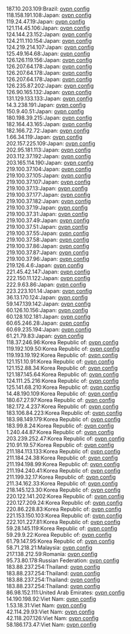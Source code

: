 187.10.203.109:Brazil: [ovpn config](vpn/187_10_203_109.ovpn)  
118.158.191.108:Japan: [ovpn config](vpn/118_158_191_108.ovpn)  
119.24.47.19:Japan: [ovpn config](vpn/119_24_47_19.ovpn)  
121.114.45.106:Japan: [ovpn config](vpn/121_114_45_106.ovpn)  
124.144.23.152:Japan: [ovpn config](vpn/124_144_23_152.ovpn)  
124.211.110.154:Japan: [ovpn config](vpn/124_211_110_154.ovpn)  
124.219.214.107:Japan: [ovpn config](vpn/124_219_214_107.ovpn)  
125.49.164.68:Japan: [ovpn config](vpn/125_49_164_68.ovpn)  
126.126.119.156:Japan: [ovpn config](vpn/126_126_119_156.ovpn)  
126.207.64.178:Japan: [ovpn config](vpn/126_207_64_178.ovpn)  
126.207.64.178:Japan: [ovpn config](vpn/126_207_64_178.ovpn)  
126.207.64.178:Japan: [ovpn config](vpn/126_207_64_178.ovpn)  
126.235.87.202:Japan: [ovpn config](vpn/126_235_87_202.ovpn)  
126.90.165.132:Japan: [ovpn config](vpn/126_90_165_132.ovpn)  
131.129.133.133:Japan: [ovpn config](vpn/131_129_133_133.ovpn)  
14.3.238.191:Japan: [ovpn config](vpn/14_3_238_191.ovpn)  
150.9.40.51:Japan: [ovpn config](vpn/150_9_40_51.ovpn)  
180.198.39.215:Japan: [ovpn config](vpn/180_198_39_215.ovpn)  
182.164.43.165:Japan: [ovpn config](vpn/182_164_43_165.ovpn)  
182.166.72.72:Japan: [ovpn config](vpn/182_166_72_72.ovpn)  
1.66.34.119:Japan: [ovpn config](vpn/1_66_34_119.ovpn)  
202.157.225.109:Japan: [ovpn config](vpn/202_157_225_109.ovpn)  
202.95.181.113:Japan: [ovpn config](vpn/202_95_181_113.ovpn)  
203.112.37.192:Japan: [ovpn config](vpn/203_112_37_192.ovpn)  
203.165.114.190:Japan: [ovpn config](vpn/203_165_114_190.ovpn)  
219.100.37.104:Japan: [ovpn config](vpn/219_100_37_104.ovpn)  
219.100.37.105:Japan: [ovpn config](vpn/219_100_37_105.ovpn)  
219.100.37.107:Japan: [ovpn config](vpn/219_100_37_107.ovpn)  
219.100.37.13:Japan: [ovpn config](vpn/219_100_37_13.ovpn)  
219.100.37.177:Japan: [ovpn config](vpn/219_100_37_177.ovpn)  
219.100.37.182:Japan: [ovpn config](vpn/219_100_37_182.ovpn)  
219.100.37.19:Japan: [ovpn config](vpn/219_100_37_19.ovpn)  
219.100.37.31:Japan: [ovpn config](vpn/219_100_37_31.ovpn)  
219.100.37.49:Japan: [ovpn config](vpn/219_100_37_49.ovpn)  
219.100.37.51:Japan: [ovpn config](vpn/219_100_37_51.ovpn)  
219.100.37.55:Japan: [ovpn config](vpn/219_100_37_55.ovpn)  
219.100.37.58:Japan: [ovpn config](vpn/219_100_37_58.ovpn)  
219.100.37.86:Japan: [ovpn config](vpn/219_100_37_86.ovpn)  
219.100.37.87:Japan: [ovpn config](vpn/219_100_37_87.ovpn)  
219.100.37.96:Japan: [ovpn config](vpn/219_100_37_96.ovpn)  
219.126.4.6:Japan: [ovpn config](vpn/219_126_4_6.ovpn)  
221.45.42.147:Japan: [ovpn config](vpn/221_45_42_147.ovpn)  
222.150.11.122:Japan: [ovpn config](vpn/222_150_11_122.ovpn)  
222.9.63.86:Japan: [ovpn config](vpn/222_9_63_86.ovpn)  
223.223.101.14:Japan: [ovpn config](vpn/223_223_101_14.ovpn)  
36.13.170.124:Japan: [ovpn config](vpn/36_13_170_124.ovpn)  
59.147.139.142:Japan: [ovpn config](vpn/59_147_139_142.ovpn)  
60.126.10.156:Japan: [ovpn config](vpn/60_126_10_156.ovpn)  
60.128.102.181:Japan: [ovpn config](vpn/60_128_102_181.ovpn)  
60.65.246.28:Japan: [ovpn config](vpn/60_65_246_28.ovpn)  
60.69.235.194:Japan: [ovpn config](vpn/60_69_235_194.ovpn)  
61.21.79.83:Japan: [ovpn config](vpn/61_21_79_83.ovpn)  
118.37.246.96:Korea Republic of: [ovpn config](vpn/118_37_246_96.ovpn)  
119.192.109.50:Korea Republic of: [ovpn config](vpn/119_192_109_50.ovpn)  
119.193.19.192:Korea Republic of: [ovpn config](vpn/119_193_19_192.ovpn)  
121.151.10.91:Korea Republic of: [ovpn config](vpn/121_151_10_91.ovpn)  
121.152.88.34:Korea Republic of: [ovpn config](vpn/121_152_88_34.ovpn)  
121.187.145.64:Korea Republic of: [ovpn config](vpn/121_187_145_64.ovpn)  
124.111.25.216:Korea Republic of: [ovpn config](vpn/124_111_25_216.ovpn)  
125.141.68.210:Korea Republic of: [ovpn config](vpn/125_141_68_210.ovpn)  
14.48.190.109:Korea Republic of: [ovpn config](vpn/14_48_190_109.ovpn)  
180.67.27.97:Korea Republic of: [ovpn config](vpn/180_67_27_97.ovpn)  
182.172.4.237:Korea Republic of: [ovpn config](vpn/182_172_4_237.ovpn)  
183.106.84.223:Korea Republic of: [ovpn config](vpn/183_106_84_223.ovpn)  
183.98.149.179:Korea Republic of: [ovpn config](vpn/183_98_149_179.ovpn)  
183.99.8.24:Korea Republic of: [ovpn config](vpn/183_99_8_24.ovpn)  
1.240.44.87:Korea Republic of: [ovpn config](vpn/1_240_44_87.ovpn)  
203.239.252.47:Korea Republic of: [ovpn config](vpn/203_239_252_47.ovpn)  
210.91.19.57:Korea Republic of: [ovpn config](vpn/210_91_19_57.ovpn)  
211.184.113.133:Korea Republic of: [ovpn config](vpn/211_184_113_133.ovpn)  
211.184.24.38:Korea Republic of: [ovpn config](vpn/211_184_24_38.ovpn)  
211.194.198.99:Korea Republic of: [ovpn config](vpn/211_194_198_99.ovpn)  
211.194.240.41:Korea Republic of: [ovpn config](vpn/211_194_240_41.ovpn)  
211.199.32.17:Korea Republic of: [ovpn config](vpn/211_199_32_17.ovpn)  
211.34.162.33:Korea Republic of: [ovpn config](vpn/211_34_162_33.ovpn)  
218.145.123.30:Korea Republic of: [ovpn config](vpn/218_145_123_30.ovpn)  
220.122.141.202:Korea Republic of: [ovpn config](vpn/220_122_141_202.ovpn)  
220.127.209.24:Korea Republic of: [ovpn config](vpn/220_127_209_24.ovpn)  
220.86.228.83:Korea Republic of: [ovpn config](vpn/220_86_228_83.ovpn)  
221.153.150.103:Korea Republic of: [ovpn config](vpn/221_153_150_103.ovpn)  
222.101.227.81:Korea Republic of: [ovpn config](vpn/222_101_227_81.ovpn)  
59.28.145.119:Korea Republic of: [ovpn config](vpn/59_28_145_119.ovpn)  
59.29.9.22:Korea Republic of: [ovpn config](vpn/59_29_9_22.ovpn)  
61.79.147.95:Korea Republic of: [ovpn config](vpn/61_79_147_95.ovpn)  
58.71.218.21:Malaysia: [ovpn config](vpn/58_71_218_21.ovpn)  
217.138.212.59:Romania: [ovpn config](vpn/217_138_212_59.ovpn)  
95.73.80.178:Russian Federation: [ovpn config](vpn/95_73_80_178.ovpn)  
183.88.237.254:Thailand: [ovpn config](vpn/183_88_237_254.ovpn)  
183.88.237.254:Thailand: [ovpn config](vpn/183_88_237_254.ovpn)  
183.88.237.254:Thailand: [ovpn config](vpn/183_88_237_254.ovpn)  
183.88.237.254:Thailand: [ovpn config](vpn/183_88_237_254.ovpn)  
86.98.152.111:United Arab Emirates: [ovpn config](vpn/86_98_152_111.ovpn)  
14.190.198.92:Viet Nam: [ovpn config](vpn/14_190_198_92.ovpn)  
1.53.18.31:Viet Nam: [ovpn config](vpn/1_53_18_31.ovpn)  
42.114.29.93:Viet Nam: [ovpn config](vpn/42_114_29_93.ovpn)  
42.118.207.126:Viet Nam: [ovpn config](vpn/42_118_207_126.ovpn)  
58.186.173.47:Viet Nam: [ovpn config](vpn/58_186_173_47.ovpn)  
